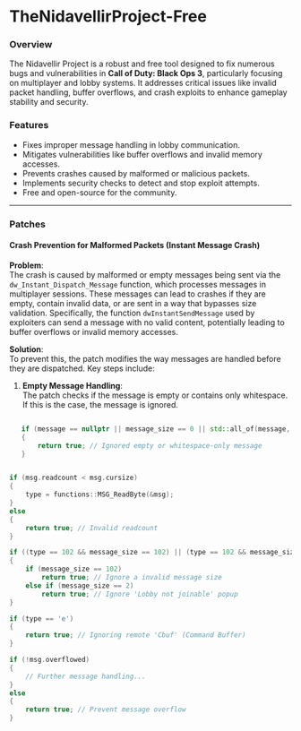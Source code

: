 # TheNidavellirProject-Free  

### Overview  
The Nidavellir Project is a robust and free tool designed to fix numerous bugs and vulnerabilities in **Call of Duty: Black Ops 3**, particularly focusing on multiplayer and lobby systems. It addresses critical issues like invalid packet handling, buffer overflows, and crash exploits to enhance gameplay stability and security.

### Features  
- Fixes improper message handling in lobby communication.  
- Mitigates vulnerabilities like buffer overflows and invalid memory accesses.  
- Prevents crashes caused by malformed or malicious packets.  
- Implements security checks to detect and stop exploit attempts.  
- Free and open-source for the community.

---

### Patches  

#### **Crash Prevention for Malformed Packets (Instant Message Crash)** 

**Problem**:  
The crash is caused by malformed or empty messages being sent via the `dw_Instant_Dispatch_Message` function, which processes messages in multiplayer sessions. These messages can lead to crashes if they are empty, contain invalid data, or are sent in a way that bypasses size validation. Specifically, the function `dwInstantSendMessage` used by exploiters can send a message with no valid content, potentially leading to buffer overflows or invalid memory accesses.

**Solution**:  
To prevent this, the patch modifies the way messages are handled before they are dispatched. Key steps include:

1. **Empty Message Handling**:  
   The patch checks if the message is empty or contains only whitespace. If this is the case, the message is ignored.
   
```cpp

   if (message == nullptr || message_size == 0 || std::all_of(message, message + message_size, [](unsigned char c) { return std::isspace(c); }))
   {
       return true; // Ignored empty or whitespace-only message
   }


if (msg.readcount < msg.cursize)
{
    type = functions::MSG_ReadByte(&msg);
}
else 
{
    return true; // Invalid readcount
}

if ((type == 102 && message_size == 102) || (type == 102 && message_size == 2))
{
    if (message_size == 102)
        return true; // Ignore a invalid message size
    else if (message_size == 2)
        return true; // Ignore 'Lobby not joinable' popup
}

if (type == 'e')
{
    return true; // Ignoring remote 'Cbuf' (Command Buffer)
}

if (!msg.overflowed)
{
    // Further message handling...
}
else
{
    return true; // Prevent message overflow
}
```



